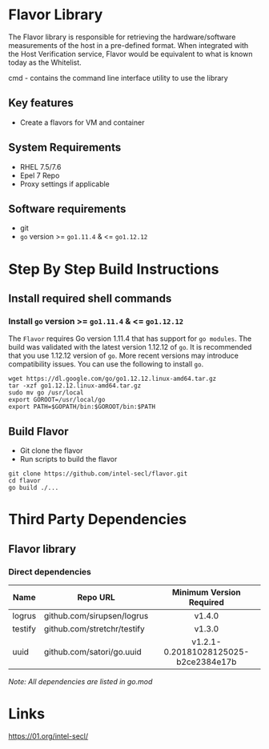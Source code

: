 # Flavor Library

The Flavor library is responsible for retrieving the hardware/software measurements of the host in a pre-defined format. 
When integrated with the Host Verification service, Flavor would be equivalent to what is known today as the Whitelist.

cmd - contains the command line interface utility to use the library

## Key features
- Create a flavors for VM and container


## System Requirements
- RHEL 7.5/7.6
- Epel 7 Repo
- Proxy settings if applicable

## Software requirements
- git
- `go` version >= `go1.11.4` & <= `go1.12.12`

# Step By Step Build Instructions

## Install required shell commands

### Install `go` version >= `go1.11.4` & <= `go1.12.12`
The `Flavor` requires Go version 1.11.4 that has support for `go modules`. The build was validated with the latest version 1.12.12 of `go`. It is recommended that you use 1.12.12 version of `go`. More recent versions may introduce compatibility issues. You can use the following to install `go`.
```shell
wget https://dl.google.com/go/go1.12.12.linux-amd64.tar.gz
tar -xzf go1.12.12.linux-amd64.tar.gz
sudo mv go /usr/local
export GOROOT=/usr/local/go
export PATH=$GOPATH/bin:$GOROOT/bin:$PATH
```

## Build Flavor

- Git clone the flavor
- Run scripts to build the flavor

```shell
git clone https://github.com/intel-secl/flavor.git
cd flavor
go build ./...
```

# Third Party Dependencies

## Flavor library

### Direct dependencies

| Name                  | Repo URL                        | Minimum Version Required              |
| ----------------------| --------------------------------| :------------------------------------:|
| logrus                | github.com/sirupsen/logrus      | v1.4.0                                |
| testify               | github.com/stretchr/testify     | v1.3.0                                |
| uuid                  | github.com/satori/go.uuid       | v1.2.1-0.20181028125025-b2ce2384e17b  |

*Note: All dependencies are listed in go.mod*

# Links
https://01.org/intel-secl/
